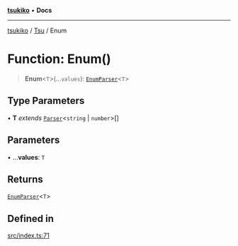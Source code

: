[**tsukiko**](../../../README.md) • **Docs**

***

[tsukiko](../../../README.md) / [Tsu](../README.md) / Enum

# Function: Enum()

> **Enum**\<`T`\>(...`values`): [`EnumParser`](../../../classes/EnumParser.md)\<`T`\>

## Type Parameters

• **T** *extends* [`Parser`](../../../classes/Parser.md)\<`string` \| `number`\>[]

## Parameters

• ...**values**: `T`

## Returns

[`EnumParser`](../../../classes/EnumParser.md)\<`T`\>

## Defined in

[src/index.ts:71](https://github.com/BIYUEHU/tsukiko/blob/aa7a414bb89555b3910dd9d229f505891bded4ee/src/index.ts#L71)
